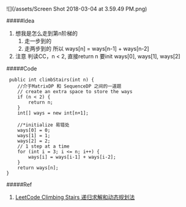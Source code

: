 ![](/assets/Screen Shot 2018-03-04 at 3.59.49 PM.png)

#####Idea
1. 想我是怎么走到第n阶梯的
    1. 走一步到的
    2. 走两步到的
    所以 ways[n] = ways[n-1] + ways[n-2]
2. 注意
    判读CC，n < 2, 直接return n
    要init ways[0], ways[1], ways[2]

#####Code
```
 public int climbStairs(int n) {
    //介于MatrixDP 和 SequenceDP 之间的一道题
    // create an extra space to store the ways
    if (n < 2) {
        return n;
    }
    int[] ways = new int[n+1];
    
    //*initialize 易错处
    ways[0] = 0;
    ways[1] = 1;
    ways[2] = 2;
    // 1 step at a time
    for (int i = 3; i <= n; i++) {
        ways[i] = ways[i-1] + ways[i-2];
    }
    return ways[n];
}
```

#####Ref
1. [LeetCode Climbing Stairs 递归求解和动态规划法](http://blog.csdn.net/kenden23/article/details/17377869)



